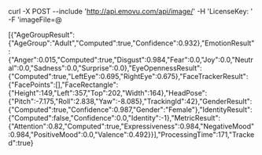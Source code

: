 curl -X POST --include 'http://api.emovu.com/api/image/' -H 'LicenseKey: ' -F 'imageFile=@

[{"AgeGroupResult":{"AgeGroup":"Adult","Computed":true,"Confidence":0.932},"EmotionResult":{"Anger":0.015,"Computed":true,"Disgust":0.984,"Fear":0.0,"Joy":0.0,"Neutral":0.0,"Sadness":0.0,"Surprise":0.0},"EyeOpennessResult":{"Computed":true,"LeftEye":0.695,"RightEye":0.675},"FaceTrackerResult":{"FacePoints":[],"FaceRectangle":{"Height":149,"Left":357,"Top":202,"Width":164},"HeadPose":{"Pitch":-7.175,"Roll":2.838,"Yaw":-8.085},"TrackingId":42},"GenderResult":{"Computed":true,"Confidence":0.987,"Gender":"Female"},"IdentityResult":{"Computed":false,"Confidence":0.0,"Identity":-1},"MetricResult":{"Attention":0.82,"Computed":true,"Expressiveness":0.984,"NegativeMood":0.984,"PositiveMood":0.0,"Valence":0.492}}],"ProcessingTime":171,"Tracked":true}
